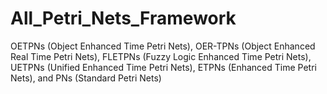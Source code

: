 # All_Petri_Nets_Framework
OETPNs (Object Enhanced Time Petri Nets), OER-TPNs (Object Enhanced Real Time Petri Nets), FLETPNs (Fuzzy Logic Enhanced Time Petri Nets), UETPNs (Unified Enhanced Time Petri Nets), ETPNs (Enhanced Time Petri Nets), and PNs (Standard Petri Nets)
